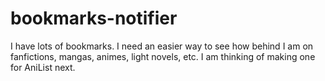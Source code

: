 # bookmarks-notifier
I have lots of bookmarks. I need an easier way to see how behind I am on fanfictions, mangas, animes, light novels, etc. I am thinking of making one for AniList next.

